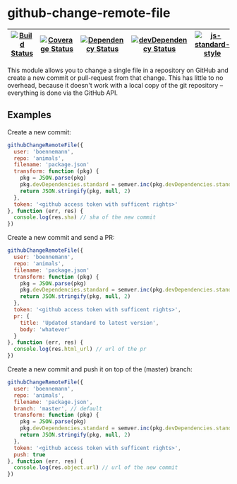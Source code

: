 # github-change-remote-file

| [![Build Status](https://travis-ci.org/boennemann/github-change-remote-file.svg?branch=master)](https://travis-ci.org/boennemann/github-change-remote-file) | [![Coverage Status](https://coveralls.io/repos/boennemann/github-change-remote-file/badge.svg?branch=master&service=github)](https://coveralls.io/github/boennemann/github-change-remote-file?branch=master) | [![Dependency Status](https://david-dm.org/boennemann/github-change-remote-file/master.svg)](https://david-dm.org/boennemann/github-change-remote-file/master) | [![devDependency Status](https://david-dm.org/boennemann/github-change-remote-file/master/dev-status.svg)](https://david-dm.org/boennemann/github-change-remote-file/master#info=devDependencies) | [![js-standard-style](https://img.shields.io/badge/code%20style-standard-brightgreen.svg?style=flat)](https://github.com/feross/standard) |
| --- | --- | --- | --- | --- |

This module allows you to change a single file in a repository on GitHub and create a new commit or pull-request from that change. This has little to no overhead, because it doesn't work with a local copy of the git repository – everything is done via the GitHub API.

## Examples

Create a new commit:

```js
githubChangeRemoteFile({
  user: 'boennemann',
  repo: 'animals',
  filename: 'package.json'
  transform: function (pkg) {
    pkg = JSON.parse(pkg)
    pkg.devDependencies.standard = semver.inc(pkg.devDependencies.standard, 'major')
    return JSON.stringify(pkg, null, 2)
  },
  token: '<github access token with sufficent rights>'
}, function (err, res) {
  console.log(res.sha) // sha of the new commit
})
```

Create a new commit and send a PR:

```js
githubChangeRemoteFile({
  user: 'boennemann',
  repo: 'animals',
  filename: 'package.json'
  transform: function (pkg) {
    pkg = JSON.parse(pkg)
    pkg.devDependencies.standard = semver.inc(pkg.devDependencies.standard, 'major')
    return JSON.stringify(pkg, null, 2)
  },
  token: '<github access token with sufficent rights>',
  pr: {
    title: 'Updated standard to latest version',
    body: 'whatever'
  }
}, function (err, res) {
  console.log(res.html_url) // url of the pr
})
```

Create a new commit and push it on top of the (master) branch:

```js
githubChangeRemoteFile({
  user: 'boennemann',
  repo: 'animals',
  filename: 'package.json',
  branch: 'master', // default
  transform: function (pkg) {
    pkg = JSON.parse(pkg)
    pkg.devDependencies.standard = semver.inc(pkg.devDependencies.standard, 'major')
    return JSON.stringify(pkg, null, 2)
  },
  token: '<github access token with sufficent rights>',
  push: true
}, function (err, res) {
  console.log(res.object.url) // url of the new commit
})
```
